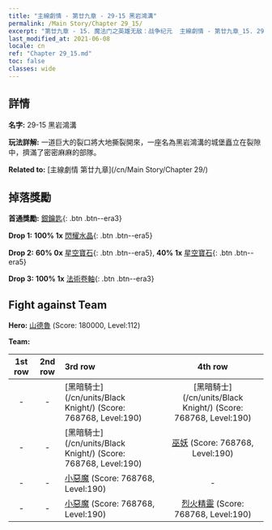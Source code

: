 ```yaml
---
title: "主線劇情 - 第廿九章 - 29-15 黑岩鴻溝"
permalink: /Main Story/Chapter 29_15/
excerpt: "第廿九章 - 15. 魔法门之英雄无敌：战争纪元  主線劇情 - 第廿九章_15. 29-15 黑岩鴻溝"
last_modified_at: 2021-06-08
locale: cn
ref: "Chapter 29_15.md"
toc: false
classes: wide
---
```


## 詳情

 **名字:** 29-15 黑岩鴻溝

 **玩法詳解:** 一道巨大的裂口將大地撕裂開來，一座名為黑岩鴻溝的城堡矗立在裂隙中，擠滿了密密麻麻的部隊。

 **Related to:** [主線劇情 第廿九章](/cn/Main Story/Chapter 29/)

## 掉落獎勵

 **首通獎勵:** [銀鑰匙](/cn/Items/con_693/){: .btn .btn--era3}

 **Drop 1:** **100% 1x** [閃耀水晶](/cn/Items/mat_101/){: .btn .btn--era5}

 **Drop 2:** **60% 0x** [星空寶石](/cn/Items/mat_93/){: .btn .btn--era5}, **40% 1x** [星空寶石](/cn/Items/mat_93/){: .btn .btn--era5}

 **Drop 3:** **100% 1x** [法術卷軸](/cn/Items/con_694/){: .btn .btn--era3}


## Fight against Team
 **Hero:** [山德魯](/cn/heroes/Sandro/) (Score: 180000, Level:112)

 **Team:**


  | 1st row | 2nd row | 3rd row | 4th row |
  |:----:|:----:|:----|:----:|
  | - | - | [黑暗騎士](/cn/units/Black Knight/) (Score: 768768, Level:190)  | [黑暗騎士](/cn/units/Black Knight/) (Score: 768768, Level:190)  |
  | - | - | [黑暗騎士](/cn/units/Black Knight/) (Score: 768768, Level:190)  | [巫妖](/cn/units/Lich/) (Score: 768768, Level:190)  |
  | - | - | [小惡魔](/cn/units/Imp/) (Score: 768768, Level:190)  | - |
  | - | - | [小惡魔](/cn/units/Imp/) (Score: 768768, Level:190)  | [烈火精靈](/cn/units/Efreeti/) (Score: 768768, Level:190)  |


